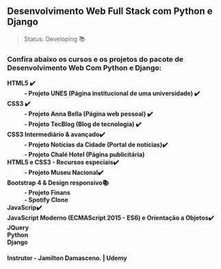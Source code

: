 ## Desenvolvimento Web Full Stack com Python e Django

> Status: Developing 📚

### <strong>Confira abaixo os cursos e os projetos do pacote de Desenvolvimento Web Com Python e Django:</strong>


<dl>
    <dt><strong>HTML5 ✔️<strong></dt>
        <dd>- Projeto UNES (Página institucional de uma universidade) ✔️</dd>
    <dt><strong>CSS3 ✔️<strong></dt>
        <dd>- Projeto Anna Bella (Página web pessoal) ✔️</dd>
        <dd>- Projeto TecBlog (Blog de tecnologia) ✔️</dd>
    <dt><strong>CSS3 Intermediário & avançado✔️ <strong></dt>
         <dd>- Projeto Notícias da Cidade (Portal de notícias)✔️</dd>
         <dd>- Projeto Chalé Hotel (Página publicitária)</dd>
    <dt><strong>HTML5 e CSS3 - Recursos especiais✔️<strong></dt>
         <dd>- Projeto Museu Nacional✔️</dd>
    <dt><strong>Bootstrap 4 & Design responsivo📚<strong></dt>
          <dd>- Projeto Finans</dd>
          <dd>- Spotify Clone</dd>
    <dt><strong>JavaScrip✔️<strong></dt>
    <dt><strong>JavaScript Moderno (ECMAScript 2015 - ES6) e Orientação a Objetos✔️<strong></dt>
    <dt><strong>JQuery<strong></dt>
    <dt><strong>Python<strong></dt>
    <dt><strong>Django<strong></dt>
</dl>
<h4>Instrutor - Jamilton Damasceno. | Udemy</h4>

